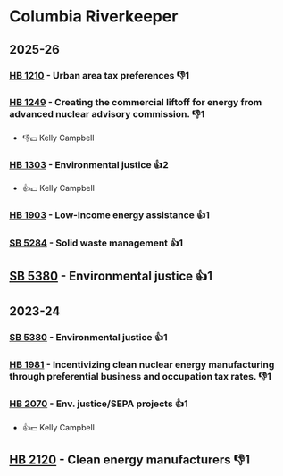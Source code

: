 # Columbia Riverkeeper
## 2025-26

### [HB 1210](/bill/2025-26/hb/1210/) - Urban area tax preferences  👎1 

### [HB 1249](/bill/2025-26/hb/1249/) - Creating the commercial liftoff for energy from advanced nuclear advisory commission.  👎1 
* 👎💵 Kelly Campbell

### [HB 1303](/bill/2025-26/hb/1303/) - Environmental justice 👍2  
* 👍💵 Kelly Campbell

### [HB 1903](/bill/2025-26/hb/1903/) - Low-income energy assistance 👍1  

### [SB 5284](/bill/2025-26/sb/5284/) - Solid waste management 👍1  

## [SB 5380](/bill/2025-26/sb/5380/) - Environmental justice 👍1  

## 2023-24

### [SB 5380](/bill/2023-24/sb/5380/) - Environmental justice 👍1  

### [HB 1981](/bill/2023-24/hb/1981/) - Incentivizing clean nuclear energy manufacturing through preferential business and occupation tax rates.  👎1 

### [HB 2070](/bill/2023-24/hb/2070/) - Env. justice/SEPA projects 👍1  
* 👍💵 Kelly Campbell

## [HB 2120](/bill/2023-24/hb/2120/) - Clean energy manufacturers  👎1 
